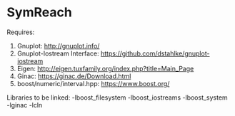 # SymReach
Requires:
1. Gnuplot: http://gnuplot.info/
2. Gnuplot-Iostream Interface: https://github.com/dstahlke/gnuplot-iostream
3. Eigen: http://eigen.tuxfamily.org/index.php?title=Main_Page
4. Ginac: https://ginac.de/Download.html
5. boost/numeric/interval.hpp: https://www.boost.org/

Libraries to be linked:
-lboost_filesystem -lboost_iostreams -lboost_system -lginac -lcln
